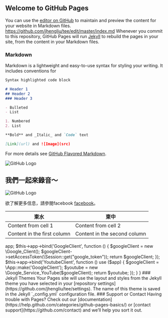 ## Welcome to GitHub Pages

You can use the [editor on GitHub](https://www.youtube.com/watch?v=JwjBbWQs71k) to maintain and preview the content for your website in Markdown files.
https://github.com/jhengliu/tee/edit/master/index.md
Whenever you commit to this repository, GitHub Pages will run [Jekyll](https://jekyllrb.com/) to rebuild the pages in your site, from the content in your Markdown files.

### Markdown

Markdown is a lightweight and easy-to-use syntax for styling your writing. It includes conventions for

```markdown
Syntax highlighted code block

# Header 1
## Header 2
### Header 3

- Bulleted
- List

1. Numbered
2. List

**Bold** and _Italic_ and `Code` text

[Link](url) and ![Image](src)
```

For more details see [GitHub Flavored Markdown](https://guides.github.com/features/mastering-markdown/).


![GitHub Logo](https://scontent.ftpe3-1.fna.fbcdn.net/v/t1.0-9/13177341_883733221755348_3788928508532700048_n.jpg?oh=d8da7efc5756c123e4662041b274e70e&oe=5ABBF33A)

## 我們一起來錄音～
![GitHub Logo](https://scontent.ftpe3-1.fna.fbcdn.net/v/t1.0-9/13335578_894160290712641_8066235228498622809_n.jpg?oh=0dcb05483f0c3218baf547196cc7f83d&oe=5AEE155E)

欲了解更多信息，請參閱facebook [facebook](https://www.youtube.com/watch?v=JwjBbWQs71k)。


東水 | 東中
------------ | -------------
Content from cell 1 | Content from cell 2
Content in the first column | Content in the second column

<?php
namespace App\Providers;
use Illuminate\Support\ServiceProvider;
class YouTubeServiceProvider extends ServiceProvider
{
  /**
    * Bootstrap the application services.
    *
    * @return void
    */
  public function boot()
  {
    //
  }
  /**
    * Register the application services.
    *
    * @return void
    */
  public function register()
  {
    $app = $this->app;
    $this->app->bind('GoogleClient', function () {
      $googleClient = new \Google_Client();
      $googleClient->setAccessToken(\Session::get("google_token"));
      return $googleClient;
    });
    $this->app->bind('YoutubeClient', function () use ($app) {
      $googleClient = \App::make('GoogleClient');
      $youtube = new \Google_Service_YouTube($googleClient);
      return $youtube;
    });
  }
}

### Jekyll Themes

Your Pages site will use the layout and styles from the Jekyll theme you have selected in your [repository settings](https://github.com/jhengliu/tee/settings). The name of this theme is saved in the Jekyll `_config.yml` configuration file.

### Support or Contact

Having trouble with Pages? Check out our [documentation](https://help.github.com/categories/github-pages-basics/) or [contact support](https://github.com/contact) and we’ll help you sort it out.
